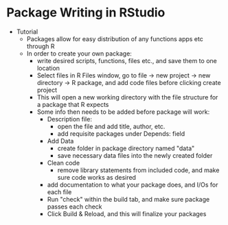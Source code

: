 # Package Writing in RStudio
  * Tutorial
    * Packages allow for easy distribution of any functions apps etc through R
    * In order to create your own package:
      * write desired scripts, functions, files etc., and save them to one location
      * Select files in R Files window, go to file -> new project -> new directory -> R package, and add code files before clicking create project
      * This will open a new working directory with the file structure for a package that R expects
      * Some info then needs to be added before package will work:
        * Description file:
          * open the file and add title, author, etc.
          * add requisite packages under Depends: field
        * Add Data
          * create folder in package directory named "data"
          * save necessary data files into the newly created folder
        * Clean code
          * remove library statements from included code, and make sure code works as desired
        * add documentation to what your package does, and I/Os for each file
        * Run "check" within the build tab, and make sure package passes each check
        * Click Build & Reload, and this will finalize your packages
